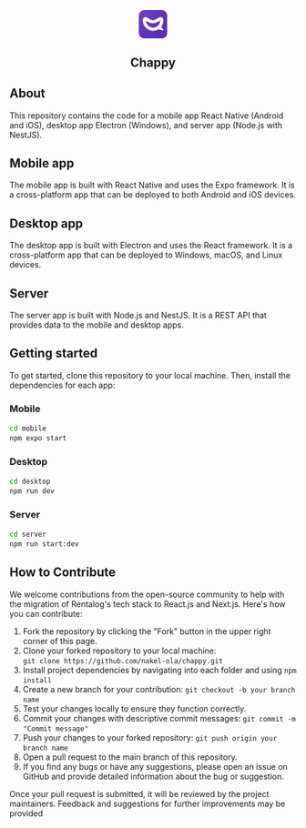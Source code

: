 <p align="center">
  <img align="center" width="10%" src="./logo.png" alt="logo"/>
  <h2 align="center">Chappy</h2>
</p>

## About

This repository contains the code for a mobile app React Native (Android and iOS), desktop app Electron (Windows), and server app (Node.js with NestJS).

## Mobile app

The mobile app is built with React Native and uses the Expo framework. It is a cross-platform app that can be deployed to both Android and iOS devices.

## Desktop app

The desktop app is built with Electron and uses the React framework. It is a cross-platform app that can be deployed to Windows, macOS, and Linux devices.

## Server

The server app is built with Node.js and NestJS. It is a REST API that provides data to the mobile and desktop apps.

## Getting started

To get started, clone this repository to your local machine. Then, install the dependencies for each app:

### Mobile

```bash
cd mobile
npm expo start
```

### Desktop

```bash
cd desktop
npm run dev
```

### Server
```bash
cd server
npm run start:dev
```

## How to Contribute

We welcome contributions from the open-source community to help with the migration of Rentalog's tech stack to React.js and Next.js. Here's how you can contribute:

1. Fork the repository by clicking the "Fork" button in the upper right corner of this page.
2. Clone your forked repository to your local machine:   
`git clone https://github.com/nakel-ola/chappy.git`
1. Install project dependencies by navigating into each folder and using `npm install`
2. Create a new branch for your contribution: `git checkout -b your branch name`
3. Test your changes locally to ensure they function correctly.
4. Commit your changes with descriptive commit messages: `git commit -m "Commit message"`
5. Push your changes to your forked repository: `git push origin your branch name`
6. Open a pull request to the main branch of this repository.
7. If you find any bugs or have any suggestions, please open an issue on GitHub and provide detailed information about the bug or suggestion.

Once your pull request is submitted, it will be reviewed by the project maintainers. Feedback and suggestions for further improvements may be provided
